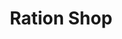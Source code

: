 ---
title: "Ration Shop"
url: /kodungallur/ration-shop-v-p-thuruth-kottapuram/
shop: Lebensmittel
---